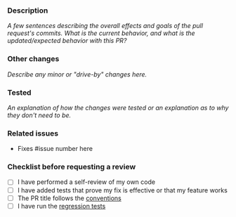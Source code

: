 ### Description

_A few sentences describing the overall effects and goals of the pull request's commits.
What is the current behavior, and what is the updated/expected behavior with this PR?_

### Other changes

_Describe any minor or "drive-by" changes here._

### Tested

_An explanation of how the changes were tested or an explanation as to why they don't need to be._

### Related issues

- Fixes #issue number here

### Checklist before requesting a review

- [ ] I have performed a self-review of my own code
- [ ] I have added tests that prove my fix is effective or that my feature works
- [ ] The PR title follows the [conventions](https://www.notion.so/Git-Branching-and-Commit-Message-Conventions-18f66f7d06444cfcbac5725ffbc7c04a?pvs=4#9355048863c549ef92fe210a8a1298aa)
- [ ] I have run the [regression tests](https://www.notion.so/Mento-Web-App-Regression-Tests-37bd43a7da8d4e38b65993320a33d557)
